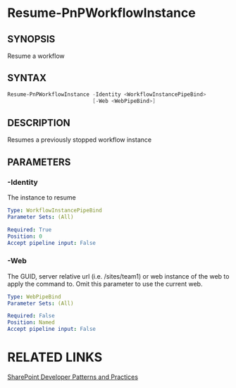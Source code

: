 # Resume-PnPWorkflowInstance

## SYNOPSIS
Resume a workflow

## SYNTAX 

```powershell
Resume-PnPWorkflowInstance -Identity <WorkflowInstancePipeBind>
                           [-Web <WebPipeBind>]
```

## DESCRIPTION
Resumes a previously stopped workflow instance

## PARAMETERS

### -Identity
The instance to resume

```yaml
Type: WorkflowInstancePipeBind
Parameter Sets: (All)

Required: True
Position: 0
Accept pipeline input: False
```

### -Web
The GUID, server relative url (i.e. /sites/team1) or web instance of the web to apply the command to. Omit this parameter to use the current web.

```yaml
Type: WebPipeBind
Parameter Sets: (All)

Required: False
Position: Named
Accept pipeline input: False
```

# RELATED LINKS

[SharePoint Developer Patterns and Practices](http://aka.ms/sppnp)